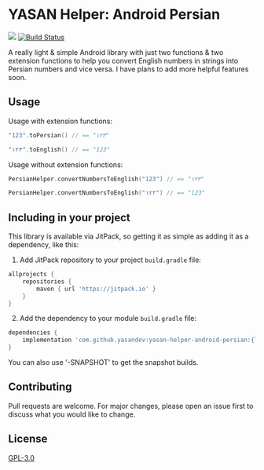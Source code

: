 # YASAN Helper: Android Persian
[![](https://jitpack.io/v/yasandev/yasan-helper-android-persian.svg)](https://jitpack.io/#yasandev/yasan-helper-android-persian) [![Build Status](https://travis-ci.com/yasandev/yasan-helper-android-persian.svg?branch=main)](https://travis-ci.com/yasandev/yasan-helper-android-persian)

A really light & simple Android library with just two functions & two extension functions to help you convert English numbers in strings into Persian numbers and vice versa. I have plans to add more helpful features soon.

## Usage
Usage with extension functions:
```kotlin
"123".toPersian() // == "۱۲٣"

"۱۲٣".toEnglish() // == "123"
```

Usage without extension functions:
```kotlin
PersianHelper.convertNumbersToEnglish("123") // == "۱۲٣"

PersianHelper.convertNumbersToEnglish("۱۲٣") // == "123"
```

## Including in your project
This library is available via JitPack, so getting it as simple as adding it as a dependency, like this:

1. Add JitPack repository to your project `build.gradle` file:
```gradle
allprojects {
    repositories {
        maven { url 'https://jitpack.io' }
    }
}
```
2. Add the dependency to your module `build.gradle` file:
```gradle
dependencies {
    implementation 'com.github.yasandev:yasan-helper-android-persian:{latest version}'
}
```

You can also use '-SNAPSHOT' to get the snapshot builds.

## Contributing
Pull requests are welcome. For major changes, please open an issue first to discuss what you would like to change.

## License
[GPL-3.0](https://www.gnu.org/licenses/gpl-3.0.txt)

